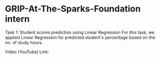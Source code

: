 # GRIP-At-The-Sparks-Foundation intern
Task 1: Student scores prediction using Linear Regression For this task, we applied Linear Regression for predicted student's percentage based on the no. of study hours.

Video (YouTube) Link:
